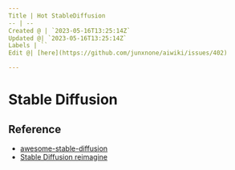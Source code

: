 ```yaml
---
Title | Hot StableDiffusion
-- | --
Created @ | `2023-05-16T13:25:14Z`
Updated @| `2023-05-16T13:25:14Z`
Labels | ``
Edit @| [here](https://github.com/junxnone/aiwiki/issues/402)

---
```

# Stable Diffusion


## Reference
- [awesome-stable-diffusion](https://github.com/awesome-stable-diffusion/awesome-stable-diffusion)
- [Stable Diffusion reimagine](https://clipdrop.co/stable-diffusion-reimagine)
